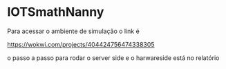 # IOTSmathNanny

Para acessar o ambiente de simulação o link é

https://wokwi.com/projects/404424756474338305

o passo a passo para rodar o server side e o harwareside está no relatório
